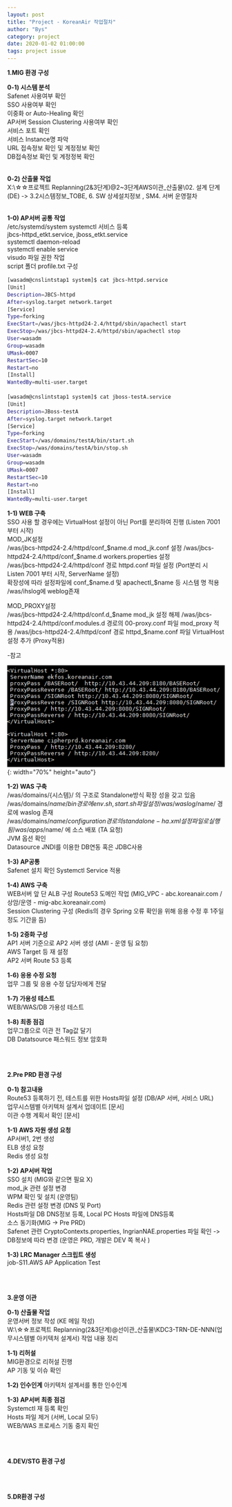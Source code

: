 ```yaml
---
layout: post
title: "Project - KoreanAir 작업절차"
author: "Bys"
category: project
date: 2020-01-02 01:00:00
tags: project issue
---
```



**1.MIG 환경 구성**  

  **0-1) 시스템 분석**  
  Safenet 사용여부 확인  
  SSO 사용여부 확인  
  이중화 or Auto-Healing 확인  
  AP서버 Session Clustering 사용여부 확인  
  서비스 포트 확인  
  서비스 Instance명 파악  
  URL 접속정보 확인 및 계정정보 확인  
  DB접속정보 확인 및 계정정복 확인  
  <br>

  **0-2) 산출물 작업**  
  X:\☆☆프로젝트 Replanning(2&3단계)\@2~3단계AWS이관_산출물\02. 설계 단계(DE) -> 3.2시스템정보_TOBE, 6. SW 상세설치정보 , SM4. 서버 운영절차  
  <br>

  **1-0) AP서버 공통 작업**  
  /etc/systemd/system systemctl 서비스 등록  
  jbcs-httpd_etkt.service, jboss_etkt.service  
  systemctl daemon-reload  
  systemctl enable service  
  visudo 파일 권한 작업  
  script 폴더 profile.txt 구성  

  ```bash
  [wasadm@cnslintstap1 system]$ cat jbcs-httpd.service 
  [Unit] 
  Description=JBCS-httpd 
  After=syslog.target network.target 
  [Service] 
  Type=forking 
  ExecStart=/was/jbcs-httpd24-2.4/httpd/sbin/apachectl start 
  ExecStop=/was/jbcs-httpd24-2.4/httpd/sbin/apachectl stop 
  User=wasadm 
  Group=wasadm 
  UMask=0007 
  RestartSec=10 
  Restart=no 
  [Install] 
  WantedBy=multi-user.target 

  [wasadm@cnslintstap1 system]$ cat jboss-testA.service 
  [Unit] 
  Description=JBoss-testA 
  After=syslog.target network.target 
  [Service] 
  Type=forking 
  ExecStart=/was/domains/testA/bin/start.sh 
  ExecStop=/was/domains/testA/bin/stop.sh 
  User=wasadm 
  Group=wasadm 
  UMask=0007 
  RestartSec=10 
  Restart=no 
  [Install] 
  WantedBy=multi-user.target 
  ```

  **1-1) WEB 구축**  
  SSO 사용 할 경우에는 VirtualHost 설정이 아닌 Port를 분리하여 진행 (Listen 7001 부터 시작)  
  MOD_JK설정  
  /was/jbcs-httpd24-2.4/httpd/conf_$name.d mod_jk.conf 설정  
  /was/jbcs-httpd24-2.4/httpd/conf_$name.d workers.properties 설정  
  /was/jbcs-httpd24-2.4/httpd/conf 경로 httpd.conf 파일 설정 (Port분리 시 Listen 7001 부터 시작, ServerName 설정)  
  확장성에 따라 설정파일에 conf_$name.d 및 apachectl_$name 등 시스템 명 적용  
  /was/ihslog에 weblog존재  
  
  MOD_PROXY설정  
  /was/jbcs-httpd24-2.4/httpd/conf.d_$name mod_jk 설정 해제  
  /was/jbcs-httpd24-2.4/httpd/conf.modules.d 경로의 00-proxy.conf 파일 mod_proxy 적용  
  /was/jbcs-httpd24-2.4/httpd/conf 경로 httpd_$name.conf 파일 VirtualHost 설정 추가 (Proxy적용)  

  -참고  

  ![koa9](/assets/it/project/koreanair/koa9.png){: width="70%" height="auto"}  

 

  **1-2) WAS 구축**  
  /was/domains/{시스템}/ 의 구조로 Standalone방식 확장 성을 갖고 있음  
  /was/domains/$name/bin 경로에 env.sh, start.sh 파일 설정  
  /was/waslog/$name/ 경로에 waslog 존재  
  /was/domains/$name/configuration 경로의 standalone-ha.xml 설정파일로 실행됨  
  /was/apps/$name/ 에 소스 배포 (TA 요청)  
  JVM 옵션 확인  
  Datasource JNDI를 이용한 DB연동 혹은 JDBC사용  
 

  **1-3) AP공통**  
  Safenet 설치 확인 
  Systemctl Service 적용 


  **1-4) AWS 구축**  
  WEB서버 앞 단 ALB 구성 
  Route53 도메인 작업 (MIG_VPC - abc.koreanair.com / 상암/운영 - mig-abc.koreanair.com)  
  Session Clustering 구성 (Redis의 경우 Spring 오류 확인을 위해 응용 수정 후 1주일 정도 기간을 둠)  


  **1-5) 2중화 구성**  
  AP1 서버 기준으로 AP2 서버 생성 (AMI - 운영 팀 요청)  
  AWS Target 등 재 설정  
  AP2 서버 Route 53 등록  


  **1-6) 응용 수정 요청**  
  업무 그룹 및 응용 수정 담당자에게 전달  


  **1-7) 가용성 테스트**  
  WEB/WAS/DB 가용성 테스트  


  **1-8) 최종 점검**  
  업무그룹으로 이관 전 Tag값 달기  
  DB Datatsource 패스워드 정보 암호화  

<br><br>


**2.Pre PRD 환경 구성**  
 
**0-1) 참고내용**  
Route53 등록하기 전, 테스트를 위한 Hosts파일 설정 (DB/AP 서버, 서비스 URL)  
업무시스템별 아키텍처 설계서 업데이트 [문서]  
이관 수행 계획서 확인 [문서]  

**1-1) AWS 자원 생성 요청**  
AP서버1, 2번 생성  
ELB 생성 요청  
Redis 생성 요청  

**1-2) AP서버 작업**  
SSO 설치 (MIG와 같으면 필요 X)  
mod_jk 관련 설정 변경  
WPM 확인 및 설치 (운영팀)  
Redis 관련 설정 변경 (DNS 및 Port)  
Hosts파일 DB DNS정보 등록, Local PC Hosts 파일에 DNS등록  
소스 동기화(MIG -> Pre PRD)  
Safenet 관련 CryptoContexts.properties, IngrianNAE.properties 파일 확인 -> DB정보에 따라 변경 (운영은 PRD, 개발은 DEV 쪽 복사 )  

**1-3) LRC Manager 스크립트 생성**  
job-S11.AWS AP Application Test  

<br><br>

**3.운영 이관**  

**0-1) 산출물 작업**  
운영서버 정보 작성 (KE 메일 작성)  
W:\☆☆프로젝트 Replanning(2&3단계)\@선이관_산출물\KDC3-TRN-DE-NNN(업무시스템별 아키텍처 설계서) 작업 내용 정리  

**1-1) 리허설**  
MIG환경으로 리허설 진행  
AP 기동 및 이슈 확인  

**1-2) 인수인계**
아키텍처 설계서를 통한 인수인계  
 
**1-3) AP서버 최종 점검**  
Systemctl 재 등록 확인  
Hosts 파일 제거 (서버, Local 모두)  
WEB/WAS 프로세스 기동 중지 확인  

<br><br>

**4.DEV/STG 환경 구성**  

<br><br>

**5.DR환경 구성**  

